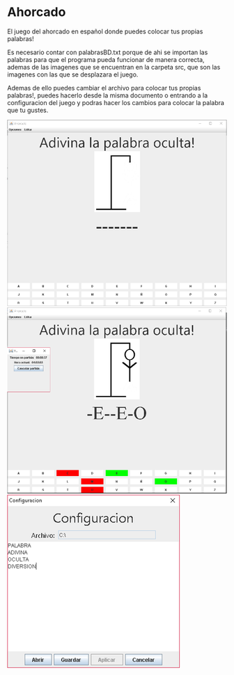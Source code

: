 # Ahorcado
El juego del ahorcado en español donde puedes colocar tus propias palabras!

Es necesario contar con palabrasBD.txt porque de ahi se importan las palabras
para que el programa pueda funcionar de manera correcta, ademas de las imagenes
que se encuentran en la carpeta src, que son las imagenes con las que se desplazara
el juego.

Ademas de ello puedes cambiar el archivo para colocar tus propias palabras!, 
puedes hacerlo desde la misma documento o entrando a la configuracion del juego
y podras hacer los cambios para colocar la palabra que tu gustes.

<img src="https://github.com/HangingEmperor/Ahorcado/blob/master/screenShotMainGame.PNG?raw=true">
<img src="https://github.com/HangingEmperor/Ahorcado/blob/master/screenShotOnGame.PNG?raw=true">
<img src="https://github.com/HangingEmperor/Ahorcado/blob/master/screenShotChangeGame.PNG?raw=true">
